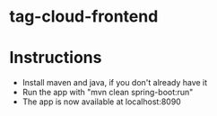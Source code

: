 # tag-cloud-frontend

# Instructions
* Install maven and java, if you don't already have it
* Run the app with "mvn clean spring-boot:run"
* The app is now available at localhost:8090
